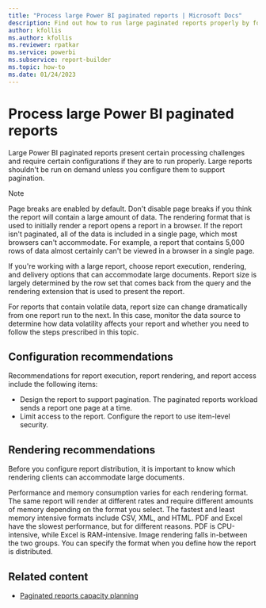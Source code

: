 ```yaml
---
title: "Process large Power BI paginated reports | Microsoft Docs"
description: Find out how to run large paginated reports properly by following configuration and rendering recommendations.
author: kfollis
ms.author: kfollis
ms.reviewer: rpatkar
ms.service: powerbi
ms.subservice: report-builder
ms.topic: how-to
ms.date: 01/24/2023
---
```

# Process large Power BI paginated reports
  Large Power BI paginated reports present certain processing challenges and require certain configurations if they are to run properly. Large reports shouldn't be run on demand unless you configure them to support pagination.  
  
> [!NOTE]  
>  Page breaks are enabled by default. Don't disable page breaks if you think the report will contain a large amount of data. The rendering format that is used to initially render a report opens a report in a browser. If the report isn't paginated, all of the data is included in a single page, which most browsers can't accommodate. For example, a report that contains 5,000 rows of data almost certainly can't be viewed in a browser in a single page.  
  
 If you're working with a large report, choose report execution, rendering, and delivery options that can accommodate large documents. Report size is largely determined by the row set that comes back from the query and the rendering extension that is used to present the report.  
  
 For reports that contain volatile data, report size can change dramatically from one report run to the next. In this case, monitor the data source to determine how data volatility affects your report and whether you need to follow the steps prescribed in this topic.  
  
## Configuration recommendations  
 Recommendations for report execution, report rendering, and report access include the following items:  
  
-   Design the report to support pagination. The paginated reports workload sends a report one page at a time. 
-   Limit access to the report. Configure the report to use item-level security.
  
## Rendering recommendations  
 Before you configure report distribution, it is important to know which rendering clients can accommodate large documents.
  
 Performance and memory consumption varies for each rendering format. The same report will render at different rates and require different amounts of memory depending on the format you select. The fastest and least memory intensive formats include CSV, XML, and HTML. PDF and Excel have the slowest performance, but for different reasons. PDF is CPU-intensive, while Excel is RAM-intensive. Image rendering falls in-between the two groups. You can specify the format when you define how the report is distributed.  
  
## Related content

- [Paginated reports capacity planning](/power-bi/paginated-reports/paginated-capacity-planning)
